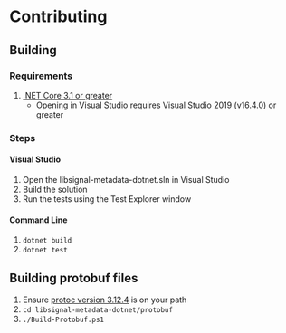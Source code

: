# Contributing

## Building

### Requirements

1. [.NET Core 3.1 or greater](https://dotnet.microsoft.com/download)
    - Opening in Visual Studio requires Visual Studio 2019 (v16.4.0) or greater

### Steps

#### Visual Studio

1. Open the libsignal-metadata-dotnet.sln in Visual Studio
2. Build the solution
3. Run the tests using the Test Explorer window

#### Command Line

1. `dotnet build`
2. `dotnet test`

## Building protobuf files

1. Ensure [protoc version 3.12.4](https://github.com/protocolbuffers/protobuf/releases/tag/v3.12.4) is on your path
2. `cd libsignal-metadata-dotnet/protobuf`
3. `./Build-Protobuf.ps1`
